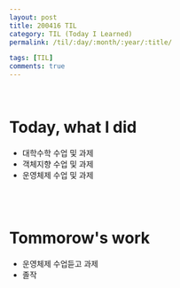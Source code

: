 ```yaml
---
layout: post
title: 200416 TIL
category: TIL (Today I Learned)
permalink: /til/:day/:month/:year/:title/

tags: [TIL]
comments: true
---
```

<br/>

# Today, what I did
- 대학수학 수업 및 과제
- 객체지향 수업 및 과제
- 운영체제 수업 및 과제

<br/>
<br/>

# Tommorow's work
- 운영체제 수업듣고 과제
- 졸작 


